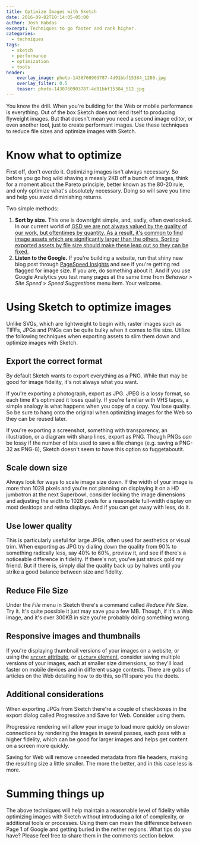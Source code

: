 ```yaml
---
title: Optimize Images with Sketch
date: 2016-09-02T10:14:05-05:00
author: Josh Habdas
excerpt: Techniques to go faster and rank higher.
categories:
  - techniques
tags:
  - sketch
  - performance
  - optimization
  - tools
header:
    overlay_image: photo-1430760903787-4d91bbf15384_1280.jpg
    overlay_filter: 0.5
    teaser: photo-1430760903787-4d91bbf15384_512.jpg
---
```

You know the drill. When you're building for the Web or mobile performance is everything. Out of the box Sketch does not lend itself to producing flyweight images. But that doesn't mean you need a second image editor, or even another tool, just to create performant images. Use these techniques to reduce file sizes and optimize images with Sketch.

# Know what to optimize

First off, don't overdo it. Optimizing images isn't always necessary. So before you go hog wild shaving a measly 2KB off a bunch of images, think for a moment about the Pareto principle, better known as the 80-20 rule, and only optimize what's absolutely necessary. Doing so will save you time and help you avoid diminishing returns.

Two simple methods:

1. **Sort by size.** This one is downright simple, and, sadly, often overlooked. In our current world of <abbr title="Get Shit Done">GSD<abbr> we are not always valued by the quality of our work, but oftentimes by quantity. As a result, it's common to find image assets which are significantly larger than the others. Sorting exported assets by file size should make these leap out so they can be fixed.
1. **Listen to the Google.** If you're building a website, run that shiny new blog post through [PageSpeed Insights](https://developers.google.com/speed/pagespeed/insights/) and see if you're getting red flagged for image size. If you are, do something about it. And if you use Google Analytics you test many pages at the same time from _Behavior_ > _Site Speed_ > _Speed Suggestions_ menu item. Your welcome.

# Using Sketch to optimize images

Unlike SVGs, which are lightweight to begin with, raster images such as TIFFs, JPGs and PNGs can be quite bulky when it comes to file size. Utilize the following techniques when exporting assets to slim them down and optimize images with Sketch.

## Export the correct format

By default Sketch wants to export everything as a PNG. While that may be good for image fidelity, it's not always what you want.

If you're exporting a photograph, export as JPG. JPEG is a lossy format, so each time it's optimized it loses quality. If you're familiar with VHS tapes, a simple analogy is what happens when you copy of a copy. You lose quality. So be sure to hang onto the original when optimizing images for the Web so they can be reused later.

If you're exporting a screenshot, something with transparency, an illustration, or a diagram with sharp lines, export as PNG. Though PNGs _can_ be lossy if the number of bits used to save a file change (e.g. saving a PNG-32 as PNG-8), Sketch doesn't seem to have this option so fuggetaboutit.

## Scale down size

Always look for ways to scale image size down. If the width of your image is more than 1028 pixels and you're not planning on displaying it on a HD jumbotron at the next Superbowl, consider locking the image dimensions and adjusting the width to 1028 pixels for a reasonable full-width display on most desktops and retina displays. And if you can get away with less, do it.

## Use lower quality

This is particularly useful for large JPGs, often used for aesthetics or visual trim. When exporting as JPG try dialing down the quality from 90% to something radically less, say 40% to 60%, preview it, and see if there's a noticeable difference in fidelity. If there's not, you've just struck gold my friend. But if there is, simply dial the quality back up by halves until you strike a good balance between size and fidelity.

## Reduce File Size

Under the _File_ menu in Sketch there's a command called _Reduce File Size_. Try it. It's quite possible it just may save you a few MB. Though, if it's a Web image, and it's over 300KB in size you're probably doing something wrong.

## Responsive images and thumbnails

If you're displaying thumbnail versions of your images on a website, or using the [`srcset` attribute](http://devdocs.io/html/attributes#srcset-attribute), or [`picture` element](http://devdocs.io/html/element/picture), consider saving multiple versions of your images, each at smaller size dimensions, so they'll load faster on mobile devices and in different usage contexts. There are gobs of articles on the Web detailing how to do this, so I'll spare you the deets.

## Additional considerations

When exporting JPGs from Sketch there're a couple of checkboxes in the export dialog called Progressive and Save for Web. Consider using them.

Progressive rendering will allow your image to load more quickly on slower connections by rendering the images in several passes, each pass with a higher fidelity, which can be good for larger images and helps get content on a screen more quickly.

Saving for Web will remove unneeded metadata from file headers, making the resulting size a little smaller. The more the better, and in this case less is more.

# Summing things up

The above techniques will help maintain a reasonable level of fidelity while optimizing images with Sketch without introducing a lot of complexity, or additional tools or processes. Using them can mean the difference between Page 1 of Google and getting buried in the nether regions. What tips do you have? Please feel free to share them in the comments section below.
